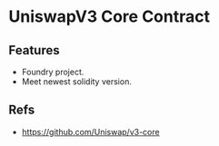 # UniswapV3 Core Contract

## Features

* Foundry project.
* Meet newest solidity version.

## Refs

* <https://github.com/Uniswap/v3-core>
